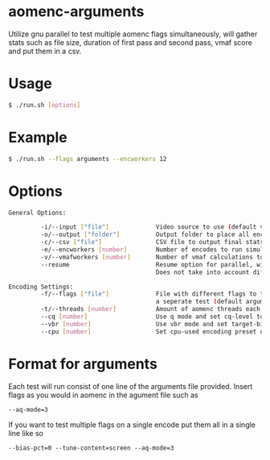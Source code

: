 # aomenc-arguments
Utilize gnu parallel to test multiple aomenc flags simultaneously, will gather stats such as file size, duration of first pass
and second pass, vmaf score and put them in a csv.

# Usage
```bash
$ ./run.sh [options]
```
# Example
```bash
$ ./run.sh --flags arguments --encworkers 12
```
# Options
```bash
General Options:

         -i/--input ["file"]             Video source to use (default video.mkv)
         -o/--output ["folder"]          Output folder to place all encoded videos and stats files (default output)   
         -c/--csv ["file"]               CSV file to output final stats for all encodes to (default stats.csv)        
         -e/--encworkers [number]        Number of encodes to run simultaneously (defaults cpu threads/aomenc threads)
         -v/--vmafworkers [number]       Number of vmaf calculations to run simultaneously (defaults 3)
         --resume                        Resume option for parallel, will use encoding.log and vmaf.log 
                                         Does not take into account different encoding settings (default false)       

Encoding Settings:
         -f/--flags ["file"]             File with different flags to test. Each line represents
                                         a seperate test (default arguments)
         -t/--threads [number]           Amount of aomenc threads each encode should use (default 4)
         --cq [number]                   Use q mode and set cq-level to number provided (default 50)
         --vbr [number]                  Use vbr mode and set target-bitrate to number provided
         --cpu [number]                  Set cpu-used encoding preset used by aomenc (default 6)
```

# Format for arguments
Each test will run consist of one line of the arguments file provided. Insert flags as you would in aomenc in the agument file such as 
```
--aq-mode=3
```  
If you want to test multiple flags on a single encode put them all in a single line like so
```
--bias-pct=0 --tune-content=screen --aq-mode=3
```
